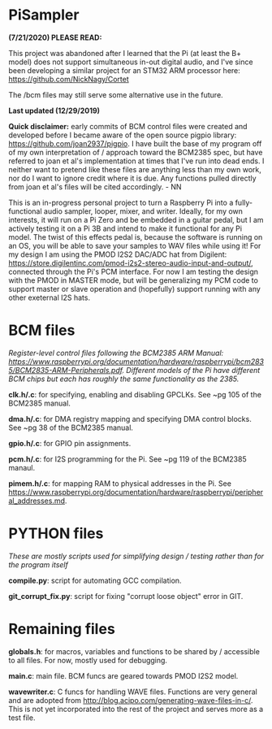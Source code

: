 # PiSampler

**(7/21/2020) PLEASE READ:**

This project was abandoned after I learned that the Pi (at least the B+ model) does not support simultaneous in-out digital audio, and I've since been developing a similar project for an STM32 ARM processor here: https://github.com/NickNagy/Cortet

The /bcm files may still serve some alternative use in the future. 

**Last updated (12/29/2019)**

**Quick disclaimer:** early commits of BCM control files were created and developed before I became aware of the open source pigpio library: https://github.com/joan2937/pigpio. I have built the base of my program off of my own interpretation of / approach toward the BCM2385 spec, but have referred to joan et al's implementation at times that I've run into dead ends. I neither want to pretend like these files are anything less than my own work, nor do I want to ignore credit where it is due. Any functions pulled directly from joan et al's files will be cited accordingly. - NN 

This is an in-progress personal project to turn a Raspberry Pi into a fully-functional audio sampler, looper, mixer, and writer. Ideally, for my own interests, it will run on a Pi Zero and be embedded in a guitar pedal, but I am actively testing it on a Pi 3B and intend to make it functional for any Pi model. The twist of this effects pedal is, because the software is running on an OS, you will be able to save your samples to WAV files while using it!
For my design I am using the PMOD I2S2 DAC/ADC hat from Digilent: https://store.digilentinc.com/pmod-i2s2-stereo-audio-input-and-output/, connected through the Pi's PCM interface. For now I am testing the design with the PMOD in MASTER mode, but will be generalizing my PCM code to support master or slave operation and (hopefully) support running with any other exeternal I2S hats.

# BCM files

*Register-level control files following the BCM2385 ARM Manual: https://www.raspberrypi.org/documentation/hardware/raspberrypi/bcm2835/BCM2835-ARM-Peripherals.pdf. Different models of the Pi have different BCM chips but each has roughly the same functionality as the 2385.* 

**clk.h/.c**: for specifying, enabling and disabling GPCLKs. See ~pg 105 of the BCM2385 manual.

**dma.h/.c**: for DMA registry mapping and specifying DMA control blocks. See ~pg 38 of the BCM2385 manual.

**gpio.h/.c**: for GPIO pin assignments.

**pcm.h/.c**: for I2S programming for the Pi. See ~pg 119 of the BCM2385 manaul.

**pimem.h/.c**: for mapping RAM to physical addresses in the Pi. See https://www.raspberrypi.org/documentation/hardware/raspberrypi/peripheral_addresses.md.

# PYTHON files

*These are mostly scripts used for simplifying design / testing rather than for the program itself*

**compile.py**: script for automating GCC compilation.

**git_corrupt_fix.py**: script for fixing "corrupt loose object" error in GIT.

# Remaining files

**globals.h**: for macros, variables and functions to be shared by / accessible to all files. For now, mostly used for debugging.

**main.c**: main file. BCM funcs are geared towards PMOD I2S2 model.

**wavewriter.c**: C funcs for handling WAVE files. Functions are very general and are adopted from http://blog.acipo.com/generating-wave-files-in-c/. This is not yet incorporated into the rest of the project and serves more as a test file.
